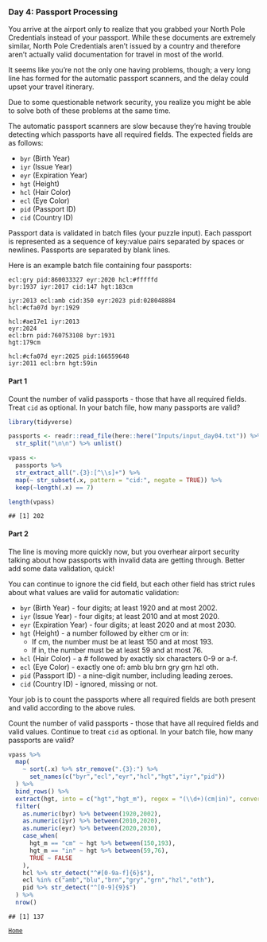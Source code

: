 ### Day 4: Passport Processing

You arrive at the airport only to realize that you grabbed your North
Pole Credentials instead of your passport. While these documents are
extremely similar, North Pole Credentials aren’t issued by a country and
therefore aren’t actually valid documentation for travel in most of the
world.

It seems like you’re not the only one having problems, though; a very
long line has formed for the automatic passport scanners, and the delay
could upset your travel itinerary.

Due to some questionable network security, you realize you might be able
to solve both of these problems at the same time.

The automatic passport scanners are slow because they’re having trouble
detecting which passports have all required fields. The expected fields
are as follows:

-   `byr` (Birth Year)
-   `iyr` (Issue Year)
-   `eyr` (Expiration Year)
-   `hgt` (Height)
-   `hcl` (Hair Color)
-   `ecl` (Eye Color)
-   `pid` (Passport ID)
-   `cid` (Country ID)

Passport data is validated in batch files (your puzzle input). Each
passport is represented as a sequence of key:value pairs separated by
spaces or newlines. Passports are separated by blank lines.

Here is an example batch file containing four passports:

    ecl:gry pid:860033327 eyr:2020 hcl:#fffffd
    byr:1937 iyr:2017 cid:147 hgt:183cm

    iyr:2013 ecl:amb cid:350 eyr:2023 pid:028048884
    hcl:#cfa07d byr:1929

    hcl:#ae17e1 iyr:2013
    eyr:2024
    ecl:brn pid:760753108 byr:1931
    hgt:179cm

    hcl:#cfa07d eyr:2025 pid:166559648
    iyr:2011 ecl:brn hgt:59in

#### Part 1

Count the number of valid passports - those that have all required
fields. Treat `cid` as optional. In your batch file, how many passports
are valid?

``` r
library(tidyverse)

passports <- readr::read_file(here::here("Inputs/input_day04.txt")) %>%
  str_split("\n\n") %>% unlist()

vpass <-
  passports %>% 
  str_extract_all(".{3}:[^\\s]+") %>% 
  map(~ str_subset(.x, pattern = "cid:", negate = TRUE)) %>% 
  keep(~length(.x) == 7)

length(vpass)
```

    ## [1] 202

#### Part 2

The line is moving more quickly now, but you overhear airport security
talking about how passports with invalid data are getting through.
Better add some data validation, quick!

You can continue to ignore the cid field, but each other field has
strict rules about what values are valid for automatic validation:

-   `byr` (Birth Year) - four digits; at least 1920 and at most 2002.
-   `iyr` (Issue Year) - four digits; at least 2010 and at most 2020.
-   `eyr` (Expiration Year) - four digits; at least 2020 and at
    most 2030.
-   `hgt` (Height) - a number followed by either cm or in:
    -   If cm, the number must be at least 150 and at most 193.
    -   If in, the number must be at least 59 and at most 76.
-   `hcl` (Hair Color) - a \# followed by exactly six characters 0-9 or
    a-f.
-   `ecl` (Eye Color) - exactly one of: amb blu brn gry grn hzl oth.
-   `pid` (Passport ID) - a nine-digit number, including leading zeroes.
-   `cid` (Country ID) - ignored, missing or not.

Your job is to count the passports where all required fields are both
present and valid according to the above rules.

Count the number of valid passports - those that have all required
fields and valid values. Continue to treat `cid` as optional. In your
batch file, how many passports are valid?

``` r
vpass %>% 
  map(
    ~ sort(.x) %>% str_remove(".{3}:") %>% 
      set_names(c("byr","ecl","eyr","hcl","hgt","iyr","pid"))
  ) %>% 
  bind_rows() %>% 
  extract(hgt, into = c("hgt","hgt_m"), regex = "(\\d+)(cm|in)", convert = TRUE) %>%
  filter(
    as.numeric(byr) %>% between(1920,2002),
    as.numeric(iyr) %>% between(2010,2020),
    as.numeric(eyr) %>% between(2020,2030),
    case_when(
      hgt_m == "cm" ~ hgt %>% between(150,193),
      hgt_m == "in" ~ hgt %>% between(59,76),
      TRUE ~ FALSE
    ),
    hcl %>% str_detect("^#[0-9a-f]{6}$"),
    ecl %in% c("amb","blu","brn","gry","grn","hzl","oth"),
    pid %>% str_detect("^[0-9]{9}$")
  ) %>% 
  nrow()
```

    ## [1] 137

[`Home`](https://github.com/mnaR99/AdventOfCode2020)
